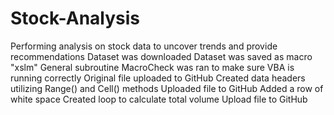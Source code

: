 # Stock-Analysis
Performing analysis on stock data to uncover trends and provide recommendations
Dataset was downloaded
Dataset was saved as macro "xslm"
General subroutine MacroCheck was ran to make sure VBA is running correctly 
Original file uploaded to GitHub
Created data headers utilizing Range() and Cell() methods
Uploaded file to GitHub
Added a row of white space 
Created loop to calculate total volume
Upload file to GitHub

